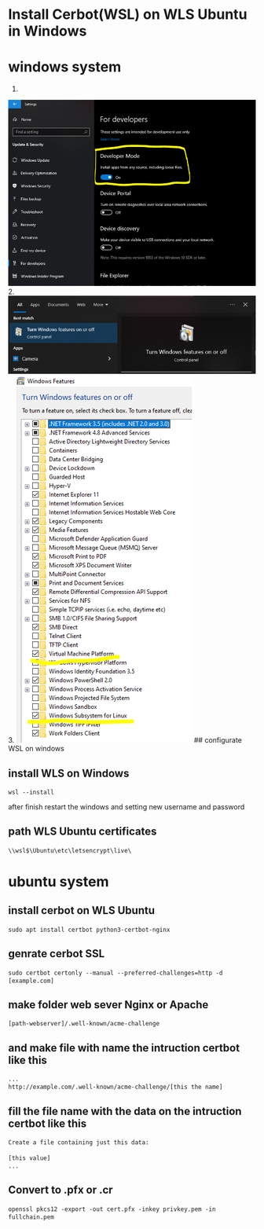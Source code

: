 # Install Cerbot(WSL) on WLS Ubuntu in Windows

# windows system
1.
<img src="https://github.com/EGraci/cerbot-windows-wls/blob/main/developer-mode.PNG">
2.
<img src="https://github.com/EGraci/cerbot-windows-wls/blob/main/turn-windows-feature.PNG">
3.
<img src="https://github.com/EGraci/cerbot-windows-wls/blob/main/on-windows-features.PNG">
## configurate WSL on windows

## install WLS on Windows
```
wsl --install
```
after finish restart the windows and setting new username and password

## path WLS Ubuntu certificates
```
\\wsl$\Ubuntu\etc\letsencrypt\live\
```
# ubuntu system

## install cerbot on WLS Ubuntu
```
sudo apt install certbot python3-certbot-nginx
```
## genrate cerbot SSL
```
sudo certbot certonly --manual --preferred-challenges=http -d [example.com]
```
## make folder web sever Nginx or Apache
```
[path-webserver]/.well-known/acme-challenge
```
## and make file with name the intruction certbot like this
```
...
http://example.com/.well-known/acme-challenge/[this the name]
```
## fill the file name with the data on the intruction certbot like this
```
Create a file containing just this data:

[this value]
...
```
## Convert to .pfx or .cr
```
openssl pkcs12 -export -out cert.pfx -inkey privkey.pem -in fullchain.pem
```
